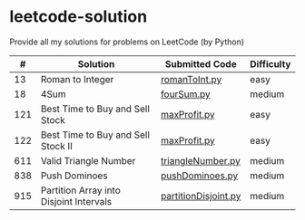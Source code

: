 # leetcode-solution
Provide all my solutions for problems on LeetCode (by Python)

|#    |Solution            |Submitted Code  |Difficulty |
|---  |---                 |---             |---        |
|13|Roman to Integer|[romanToInt.py](https://github.com/Hi-dlwlrma/leetcode-solution/blob/main/solutions/python/RomantoInteger/romanToInt.py)|easy|
|18|4Sum|[fourSum.py](https://github.com/Hi-dlwlrma/leetcode-solution/blob/main/solutions/python/4Sum/fourSum.py)|medium|
|121|Best Time to Buy and Sell Stock|[maxProfit.py](https://github.com/Hi-dlwlrma/leetcode-solution/blob/main/solutions/python/BestTimetoBuyandSellStock/maxProfit.py)|easy|
|122|Best Time to Buy and Sell Stock II|[maxProfit.py](https://github.com/Hi-dlwlrma/leetcode-solution/blob/main/solutions/python/BestTimetoBuyandSellStockII/maxProfit.py)|easy|
|611|Valid Triangle Number|[triangleNumber.py](https://github.com/Hi-dlwlrma/leetcode-solution/blob/main/solutions/python/ValidTriangleNumber/triangleNumber.py)|medium|
|838|Push Dominoes|[pushDominoes.py](https://github.com/Hi-dlwlrma/leetcode-solution/blob/main/solutions/python/PushDominoes/pushDominoes.py)|medium|
|915|Partition Array into Disjoint Intervals|[partitionDisjoint.py](https://github.com/Hi-dlwlrma/leetcode-solution/blob/main/solutions/python/PartitionArrayintoDisjointIntervals/partitionDisjoint.py)|medium|
